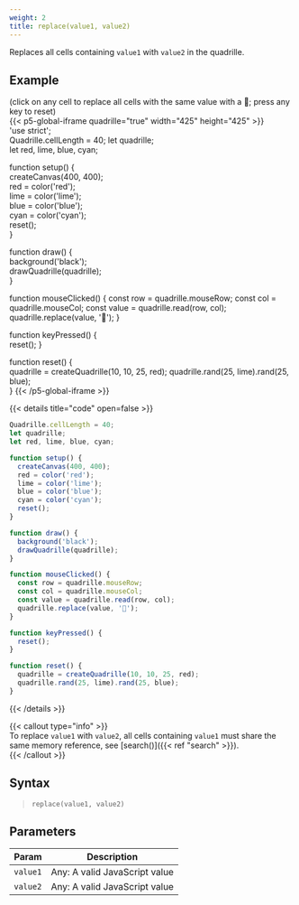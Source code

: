 ```yaml
---
weight: 2
title: replace(value1, value2)  
---
```


Replaces all cells containing `value1` with `value2` in the quadrille. 

## Example

(click on any cell to replace all cells with the same value with a 🙈; press any key to reset)\
{{< p5-global-iframe quadrille="true" width="425" height="425" >}}  
'use strict';  
Quadrille.cellLength = 40;
let quadrille;  
let red, lime, blue, cyan;

function setup() {  
  createCanvas(400, 400);  
  red = color('red');  
  lime = color('lime');  
  blue = color('blue');  
  cyan = color('cyan');  
  reset();  
}  

function draw() {  
  background('black');  
  drawQuadrille(quadrille);  
}  

function mouseClicked() {
  const row = quadrille.mouseRow;
  const col = quadrille.mouseCol;
  const value = quadrille.read(row, col);
  quadrille.replace(value, '🙈');
}  

function keyPressed() {  
  reset();
}  

function reset() {  
  quadrille = createQuadrille(10, 10, 25, red);
  quadrille.rand(25, lime).rand(25, blue);  
}
{{< /p5-global-iframe >}}  

{{< details title="code" open=false >}}  
```js  
Quadrille.cellLength = 40;
let quadrille;  
let red, lime, blue, cyan;

function setup() {  
  createCanvas(400, 400);  
  red = color('red');  
  lime = color('lime');  
  blue = color('blue');  
  cyan = color('cyan');  
  reset();  
}  

function draw() {  
  background('black');  
  drawQuadrille(quadrille);  
}  

function mouseClicked() {
  const row = quadrille.mouseRow;
  const col = quadrille.mouseCol;
  const value = quadrille.read(row, col);
  quadrille.replace(value, '🙈');
}  

function keyPressed() {  
  reset();
}  

function reset() {  
  quadrille = createQuadrille(10, 10, 25, red);
  quadrille.rand(25, lime).rand(25, blue);  
}
```  
{{< /details >}}  

<!--TODO: move observation below to missed value (data types) pending chapter-->

{{< callout type="info" >}}   
To replace `value1` with `value2`, all cells containing `value1` must share the same memory reference, see [search()]({{< ref "search" >}}).  
{{< /callout >}}

## Syntax  

> `replace(value1, value2)`  

## Parameters  

| Param     | Description                   |  
|-----------|-------------------------------|  
| `value1`  | Any: A valid JavaScript value |  
| `value2`  | Any: A valid JavaScript value |  